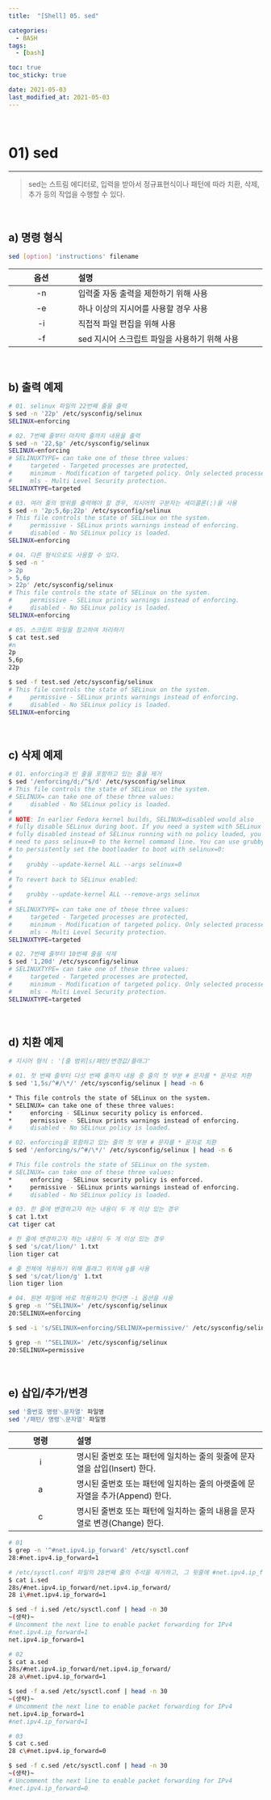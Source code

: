 ```yaml
---
title:  "[Shell] 05. sed" 

categories:
  - BASH
tags:
  - [bash]

toc: true
toc_sticky: true

date: 2021-05-03
last_modified_at: 2021-05-03
---
```

<br>

# 01) sed
---

<style>
table {
    font-size: 12pt;
}
table th:first-of-type {
    width: 5%;
}
table th:nth-of-type(2) {
    width: 15%;
}
table th:nth-of-type(3) {
    width: 50%;
}
table th:nth-of-type(4) {
    width: 30%;
}
big {
    font-size: 15pt;
}
</style>

> sed는 스트림 에디터로, 입력을 받아서 정규표현식이나 패턴에 따라 치환, 삭제, 추가 등의 작업을 수행할 수 있다.

<br>

## a) 명령 형식

```bash
sed [option] 'instructions' filename
```

|옵션|설명|
|:---:|:---|
|-n|입력줄 자동 출력을 제한하기 위해 사용|
|-e|하나 이상의 지시어를 사용할 경우 사용|
|-i|직접적 파일 편집을 위해 사용|
|-f|sed 지시어 스크립트 파일을 사용하기 위해 사용|

<br>

## b) 출력 예제

```bash
# 01. selinux 파일의 22번째 줄을 출력
$ sed -n '22p' /etc/sysconfig/selinux
SELINUX=enforcing
```

```bash
# 02. 7번째 줄부터 마지막 줄까지 내용을 출력
$ sed -n '22,$p' /etc/sysconfig/selinux
SELINUX=enforcing
# SELINUXTYPE= can take one of these three values:
#     targeted - Targeted processes are protected,
#     minimum - Modification of targeted policy. Only selected processes are protected.
#     mls - Multi Level Security protection.
SELINUXTYPE=targeted
```

```bash
# 03. 여러 줄의 범위를 출력해야 할 경우, 지시어의 구분자는 세미콜론(;)을 사용
$ sed -n '2p;5,6p;22p' /etc/sysconfig/selinux
# This file controls the state of SELinux on the system.
#     permissive - SELinux prints warnings instead of enforcing.
#     disabled - No SELinux policy is loaded.
SELINUX=enforcing
```

```bash
# 04. 다른 형식으로도 사용할 수 있다.
$ sed -n '
> 2p
> 5,6p
> 22p' /etc/sysconfig/selinux
# This file controls the state of SELinux on the system.
#     permissive - SELinux prints warnings instead of enforcing.
#     disabled - No SELinux policy is loaded.
SELINUX=enforcing
```

```bash
# 05. 스크립트 파일을 참고하여 처리하기
$ cat test.sed
#n
2p
5,6p
22p

$ sed -f test.sed /etc/sysconfig/selinux
# This file controls the state of SELinux on the system.
#     permissive - SELinux prints warnings instead of enforcing.
#     disabled - No SELinux policy is loaded.
SELINUX=enforcing
```

<br>

## c) 삭제 예제

```bash
# 01. enforcing과 빈 줄을 포함하고 있는 줄을 제거
$ sed '/enforcing/d;/^$/d' /etc/sysconfig/selinux
# This file controls the state of SELinux on the system.
# SELINUX= can take one of these three values:
#     disabled - No SELinux policy is loaded.
#
# NOTE: In earlier Fedora kernel builds, SELINUX=disabled would also
# fully disable SELinux during boot. If you need a system with SELinux
# fully disabled instead of SELinux running with no policy loaded, you
# need to pass selinux=0 to the kernel command line. You can use grubby
# to persistently set the bootloader to boot with selinux=0:
#
#    grubby --update-kernel ALL --args selinux=0
#
# To revert back to SELinux enabled:
#
#    grubby --update-kernel ALL --remove-args selinux
#
# SELINUXTYPE= can take one of these three values:
#     targeted - Targeted processes are protected,
#     minimum - Modification of targeted policy. Only selected processes are protected.
#     mls - Multi Level Security protection.
SELINUXTYPE=targeted
```

```bash
# 02. 7번째 줄부터 10번째 줄을 삭제
$ sed '1,20d' /etc/sysconfig/selinux
# SELINUXTYPE= can take one of these three values:
#     targeted - Targeted processes are protected,
#     minimum - Modification of targeted policy. Only selected processes are protected.
#     mls - Multi Level Security protection.
SELINUXTYPE=targeted
```

<br>

## d) 치환 예제

```bash
# 지시어 형식 : '[줄 범위]s/패턴/변경값/플래그'

# 01. 첫 번째 줄부터 다섯 번째 줄까지 내용 중 줄의 첫 부분 # 문자를 * 문자로 치환
$ sed '1,5s/^#/\*/' /etc/sysconfig/selinux | head -n 6

* This file controls the state of SELinux on the system.
* SELINUX= can take one of these three values:
*     enforcing - SELinux security policy is enforced.
*     permissive - SELinux prints warnings instead of enforcing.
#     disabled - No SELinux policy is loaded.
```

```bash
# 02. enforcing을 포함하고 있는 줄의 첫 부분 # 문자를 * 문자로 치환
$ sed '/enforcing/s/^#/\*/' /etc/sysconfig/selinux | head -n 6

# This file controls the state of SELinux on the system.
# SELINUX= can take one of these three values:
*     enforcing - SELinux security policy is enforced.
*     permissive - SELinux prints warnings instead of enforcing.
#     disabled - No SELinux policy is loaded.
```

```bash
# 03. 한 줄에 변경하고자 하는 내용이 두 개 이상 있는 경우
$ cat 1.txt
cat tiger cat

# 한 줄에 변경하고자 하는 내용이 두 개 이상 있는 경우
$ sed 's/cat/lion/' 1.txt
lion tiger cat

# 줄 전체에 적용하기 위해 플래그 위치에 g를 사용
$ sed 's/cat/lion/g' 1.txt
lion tiger lion
```

```bash
# 04. 원본 파일에 바로 적용하고자 한다면 -i 옵션을 사용
$ grep -n '^SELINUX=' /etc/sysconfig/selinux
20:SELINUX=enforcing

$ sed -i 's/SELINUX=enforcing/SELINUX=permissive/' /etc/sysconfig/selinux

$ grep -n '^SELINUX=' /etc/sysconfig/selinux
20:SELINUX=permissive
```

<br>

## e) 삽입/추가/변경

```bash
sed '줄번호 명령＼문자열' 파일명
sed '/패턴/ 명령＼문자열' 파일명
```

|명령|설명|
|:---:|:---|
|i|명시된 줄번호 또는 패턴에 일치하는 줄의 윗줄에 문자열을 삽입(Insert) 한다.|
|a|명시된 줄번호 또는 패턴에 일치하는 줄의 아랫줄에 문자열을 추가(Append) 한다.|
|c|명시된 줄번호 또는 패턴에 일치하는 줄의 내용을 문자열로 변경(Change) 한다.|

```bash
# 01
$ grep -n '^#net.ipv4.ip_forward' /etc/sysctl.conf
28:#net.ipv4.ip_forward=1

# /etc/sysctl.conf 파일의 28번째 줄의 주석을 제거하고, 그 윗줄에 #net.ipv4.ip_forward = 1을 삽입
$ cat i.sed
28s/#net.ipv4.ip_forward/net.ipv4.ip_forward/
28 i\#net.ipv4.ip_forward=1

$ sed -f i.sed /etc/sysctl.conf | head -n 30
~(생략)~
# Uncomment the next line to enable packet forwarding for IPv4
#net.ipv4.ip_forward=1
net.ipv4.ip_forward=1
```

```bash
# 02
$ cat a.sed
28s/#net.ipv4.ip_forward/net.ipv4.ip_forward/
28 a\#net.ipv4.ip_forward=1

$ sed -f a.sed /etc/sysctl.conf | head -n 30
~(생략)~
# Uncomment the next line to enable packet forwarding for IPv4
net.ipv4.ip_forward=1
#net.ipv4.ip_forward=1
```

```bash
# 03
$ cat c.sed
28 c\#net.ipv4.ip_forward=0

$ sed -f c.sed /etc/sysctl.conf | head -n 30
~(생략)~
# Uncomment the next line to enable packet forwarding for IPv4
#net.ipv4.ip_forward=0
```